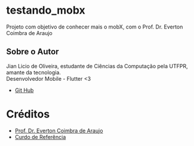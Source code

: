 # testando_mobx

Projeto com objetivo de conhecer mais o mobX, com o Prof. Dr. Everton Coimbra de Araujo

## Sobre o Autor

Jian Licio de Oliveira, estudante de Ciências da Computação pela UTFPR, amante da tecnologia.  
Desenvolvedor Mobile - Flutter <3  

- [Git Hub](https://github.com/jianLicio)

# Créditos

- [Prof. Dr. Everton Coimbra de Araujo](https://linktr.ee/evertoncoimbradearaujo)
- [Curdo de Referência](https://www.youtube.com/playlist?list=PLBoF7z0kJIegMpKOuFU0JPoi81ljY1uoT)
